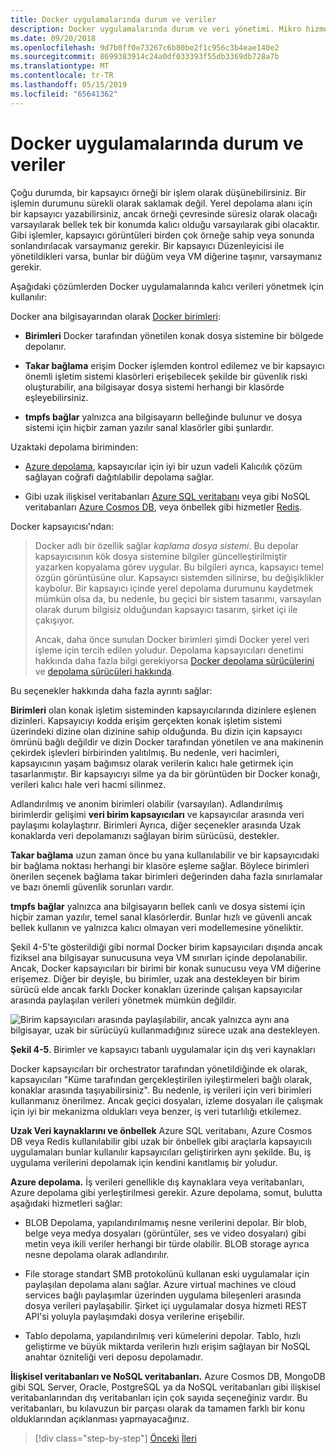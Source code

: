 ```yaml
---
title: Docker uygulamalarında durum ve veriler
description: Docker uygulamalarında durum ve veri yönetimi. Mikro hizmet örnekleri expendable ancak verileri nasıl ile mikro hizmetler bu durumu çözmek değil.
ms.date: 09/20/2018
ms.openlocfilehash: 9d7b0ff0e73267c6b80be2f1c956c3b4eae140e2
ms.sourcegitcommit: 8699383914c24a0df033393f55db3369db728a7b
ms.translationtype: MT
ms.contentlocale: tr-TR
ms.lasthandoff: 05/15/2019
ms.locfileid: "65641362"
---
```

# <a name="state-and-data-in-docker-applications"></a>Docker uygulamalarında durum ve veriler

Çoğu durumda, bir kapsayıcı örneği bir işlem olarak düşünebilirsiniz. Bir işlemin durumunu sürekli olarak saklamak değil. Yerel depolama alanı için bir kapsayıcı yazabilirsiniz, ancak örneği çevresinde süresiz olarak olacağı varsayılarak bellek tek bir konumda kalıcı olduğu varsayılarak gibi olacaktır. Gibi işlemler, kapsayıcı görüntüleri birden çok örneğe sahip veya sonunda sonlandırılacak varsaymanız gerekir. Bir kapsayıcı Düzenleyicisi ile yönetildikleri varsa, bunlar bir düğüm veya VM diğerine taşınır, varsaymanız gerekir.

Aşağıdaki çözümlerden Docker uygulamalarında kalıcı verileri yönetmek için kullanılır:

Docker ana bilgisayarından olarak [Docker birimleri](https://docs.docker.com/engine/admin/volumes/):

- **Birimleri** Docker tarafından yönetilen konak dosya sistemine bir bölgede depolanır.

- **Takar bağlama** erişim Docker işlemden kontrol edilemez ve bir kapsayıcı önemli işletim sistemi klasörleri erişebilecek şekilde bir güvenlik riski oluşturabilir, ana bilgisayar dosya sistemi herhangi bir klasörde eşleyebilirsiniz.

- **tmpfs bağlar** yalnızca ana bilgisayarın belleğinde bulunur ve dosya sistemi için hiçbir zaman yazılır sanal klasörler gibi şunlardır.

Uzaktaki depolama biriminden:

- [Azure depolama](https://azure.microsoft.com/documentation/services/storage/), kapsayıcılar için iyi bir uzun vadeli Kalıcılık çözüm sağlayan coğrafi dağıtılabilir depolama sağlar.

- Gibi uzak ilişkisel veritabanları [Azure SQL veritabanı](https://azure.microsoft.com/services/sql-database/) veya gibi NoSQL veritabanları [Azure Cosmos DB](https://docs.microsoft.com/azure/cosmos-db/introduction), veya önbellek gibi hizmetler [Redis](https://redis.io/).

Docker kapsayıcısı'ndan:

> Docker adlı bir özellik sağlar *kaplama dosya sistemi*. Bu depolar kapsayıcısının kök dosya sistemine bilgiler güncelleştirilmiştir yazarken kopyalama görev uygular. Bu bilgileri ayrıca, kapsayıcı temel özgün görüntüsüne olur. Kapsayıcı sistemden silinirse, bu değişiklikler kaybolur. Bir kapsayıcı içinde yerel depolama durumunu kaydetmek mümkün olsa da, bu nedenle, bu geçici bir sistem tasarımı, varsayılan olarak durum bilgisiz olduğundan kapsayıcı tasarım, şirket içi ile çakışıyor.
>
> Ancak, daha önce sunulan Docker birimleri şimdi Docker yerel veri işleme için tercih edilen yoludur. Depolama kapsayıcıları denetimi hakkında daha fazla bilgi gerekiyorsa [Docker depolama sürücülerini](https://docs.docker.com/storage/storagedriver/select-storage-driver/) ve [depolama sürücüleri hakkında](https://docs.docker.com/storage/storagedriver/).

Bu seçenekler hakkında daha fazla ayrıntı sağlar:

**Birimleri** olan konak işletim sisteminden kapsayıcılarında dizinlere eşlenen dizinleri. Kapsayıcıyı kodda erişim gerçekten konak işletim sistemi üzerindeki dizine olan dizinine sahip olduğunda. Bu dizin için kapsayıcı ömrünü bağlı değildir ve dizin Docker tarafından yönetilen ve ana makinenin çekirdek işlevleri birbirinden yalıtılmış. Bu nedenle, veri hacimleri, kapsayıcının yaşam bağımsız olarak verilerin kalıcı hale getirmek için tasarlanmıştır. Bir kapsayıcıyı silme ya da bir görüntüden bir Docker konağı, verileri kalıcı hale veri hacmi silinmez.

Adlandırılmış ve anonim birimleri olabilir (varsayılan). Adlandırılmış birimlerdir gelişimi **veri birim kapsayıcıları** ve kapsayıcılar arasında veri paylaşımı kolaylaştırır. Birimleri Ayrıca, diğer seçenekler arasında Uzak konaklarda veri depolamanızı sağlayan birim sürücüsü, destekler.

**Takar bağlama** uzun zaman önce bu yana kullanılabilir ve bir kapsayıcıdaki bir bağlama noktası herhangi bir klasöre eşleme sağlar. Böylece birimleri önerilen seçenek bağlama takar birimleri değerinden daha fazla sınırlamalar ve bazı önemli güvenlik sorunları vardır.

**tmpfs bağlar** yalnızca ana bilgisayarın bellek canlı ve dosya sistemi için hiçbir zaman yazılır, temel sanal klasörlerdir. Bunlar hızlı ve güvenli ancak bellek kullanın ve yalnızca kalıcı olmayan veri modellemesine yöneliktir.

Şekil 4-5'te gösterildiği gibi normal Docker birim kapsayıcıları dışında ancak fiziksel ana bilgisayar sunucusuna veya VM sınırları içinde depolanabilir. Ancak, Docker kapsayıcıları bir birimi bir konak sunucusu veya VM diğerine erişemez. Diğer bir deyişle, bu birimler, uzak ana destekleyen bir birim sürücü elde ancak farklı Docker konakları üzerinde çalışan kapsayıcılar arasında paylaşılan verileri yönetmek mümkün değildir.

![Birim kapsayıcıları arasında paylaşılabilir, ancak yalnızca aynı ana bilgisayar, uzak bir sürücüyü kullanmadığınız sürece uzak ana destekleyen. ](./media/image5.png)

**Şekil 4-5**. Birimler ve kapsayıcı tabanlı uygulamalar için dış veri kaynakları

Docker kapsayıcıları bir orchestrator tarafından yönetildiğinde ek olarak, kapsayıcıları "Küme tarafından gerçekleştirilen iyileştirmeleri bağlı olarak, konaklar arasında taşıyabilirsiniz". Bu nedenle, iş verileri için veri birimleri kullanmanız önerilmez. Ancak geçici dosyaları, izleme dosyaları ile çalışmak için iyi bir mekanizma oldukları veya benzer, iş veri tutarlılığı etkilemez.

**Uzak Veri kaynaklarını ve önbellek** Azure SQL veritabanı, Azure Cosmos DB veya Redis kullanılabilir gibi uzak bir önbellek gibi araçlarla kapsayıcılı uygulamaları bunlar kullanılır kapsayıcıları geliştirirken aynı şekilde. Bu, iş uygulama verilerini depolamak için kendini kanıtlamış bir yoludur.

**Azure depolama.** İş verileri genellikle dış kaynaklara veya veritabanları, Azure depolama gibi yerleştirilmesi gerekir. Azure depolama, somut, bulutta aşağıdaki hizmetleri sağlar:

- BLOB Depolama, yapılandırılmamış nesne verilerini depolar. Bir blob, belge veya medya dosyaları (görüntüler, ses ve video dosyaları) gibi metin veya ikili veriler herhangi bir türde olabilir. BLOB storage ayrıca nesne depolama olarak adlandırılır.

- File storage standart SMB protokolünü kullanan eski uygulamalar için paylaşılan depolama alanı sağlar. Azure virtual machines ve cloud services bağlı paylaşımlar üzerinden uygulama bileşenleri arasında dosya verileri paylaşabilir. Şirket içi uygulamalar dosya hizmeti REST API'si yoluyla paylaşımdaki dosya verilerine erişebilir.

- Tablo depolama, yapılandırılmış veri kümelerini depolar. Tablo, hızlı geliştirme ve büyük miktarda verilerin hızlı erişim sağlayan bir NoSQL anahtar özniteliği veri deposu depolamadır.

**İlişkisel veritabanları ve NoSQL veritabanları.** Azure Cosmos DB, MongoDB gibi SQL Server, Oracle, PostgreSQL ya da NoSQL veritabanları gibi ilişkisel veritabanlarından dış veritabanları için çok sayıda seçeneğiniz vardır. Bu veritabanları, bu kılavuzun bir parçası olarak da tamamen farklı bir konu olduklarından açıklanması yapmayacağınız.

>[!div class="step-by-step"]
>[Önceki](containerize-monolithic-applications.md)
>[İleri](service-oriented-architecture.md)
